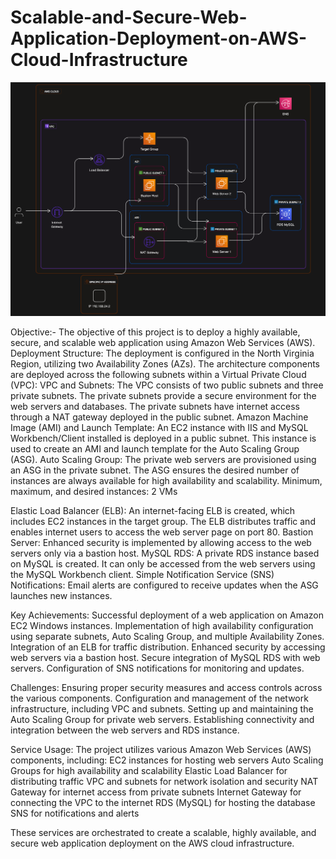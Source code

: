 # Scalable-and-Secure-Web-Application-Deployment-on-AWS-Cloud-Infrastructure
![My Image](diagram.png)

Objective:-
The objective of this project is to deploy a highly available, secure, and scalable web application using Amazon Web Services (AWS).
Deployment Structure:
The deployment is configured in the North Virginia Region, utilizing two Availability Zones (AZs). The architecture components are deployed across the following subnets within a Virtual Private Cloud (VPC):
VPC and Subnets: The VPC consists of two public subnets and three private subnets. The private subnets provide a secure environment for the web servers and databases. The private subnets have internet access through a NAT gateway deployed in the public subnet.
Amazon Machine Image (AMI) and Launch Template: An EC2 instance with IIS and MySQL Workbench/Client installed is deployed in a public subnet. This instance is used to create an AMI and launch template for the Auto Scaling Group (ASG).
Auto Scaling Group: The private web servers are provisioned using an ASG in the private subnet. The ASG ensures the desired number of instances are always available for high availability and scalability. 
Minimum, maximum, and desired instances: 2 VMs

Elastic Load Balancer (ELB): An internet-facing ELB is created, which includes EC2 instances in the target group. The ELB distributes traffic and enables internet users to access the web server page on port 80.
Bastion Server: Enhanced security is implemented by allowing access to the web servers only via a bastion host.
MySQL RDS: A private RDS instance based on MySQL is created. It can only be accessed from the web servers using the MySQL Workbench client.
Simple Notification Service (SNS) Notifications: Email alerts are configured to receive updates when the ASG launches new instances.

Key Achievements:
Successful deployment of a web application on Amazon EC2 Windows instances.
Implementation of high availability configuration using separate subnets, Auto Scaling Group, and multiple Availability Zones.
Integration of an ELB for traffic distribution.
Enhanced security by accessing web servers via a bastion host.
Secure integration of MySQL RDS with web servers.
Configuration of SNS notifications for monitoring and updates.

Challenges:
Ensuring proper security measures and access controls across the various components.
Configuration and management of the network infrastructure, including VPC and subnets.
Setting up and maintaining the Auto Scaling Group for private web servers.
Establishing connectivity and integration between the web servers and RDS instance.

Service Usage:
The project utilizes various Amazon Web Services (AWS) components, including:
EC2 instances for hosting web servers
Auto Scaling Groups for high availability and scalability
Elastic Load Balancer for distributing traffic
VPC and subnets for network isolation and security
NAT Gateway for internet access from private subnets
Internet Gateway for connecting the VPC to the internet
RDS (MySQL) for hosting the database
SNS for notifications and alerts

These services are orchestrated to create a scalable, highly available, and secure web application deployment on the AWS cloud infrastructure.

